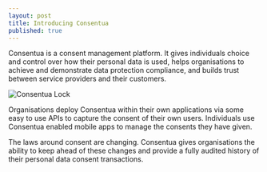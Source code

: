 ```yaml
---
layout: post
title: Introducing Consentua
published: true
---
```


Consentua is a consent management platform. It gives individuals choice and control over how their personal data is used, helps organisations to achieve and demonstrate data protection compliance, and builds trust between service providers and their customers.

<img src="{{ site.baseurl }}/public/logo/consentua-lock-pink.svg" alt="Consentua Lock">

Organisations deploy Consentua within their own applications via some easy to use APIs to capture the consent of their own users. Individuals use Consentua enabled mobile apps to manage the consents they have given.

The laws around consent are changing. Consentua gives organisations the ability to keep ahead of these changes and provide a fully audited history of their personal data consent transactions.
